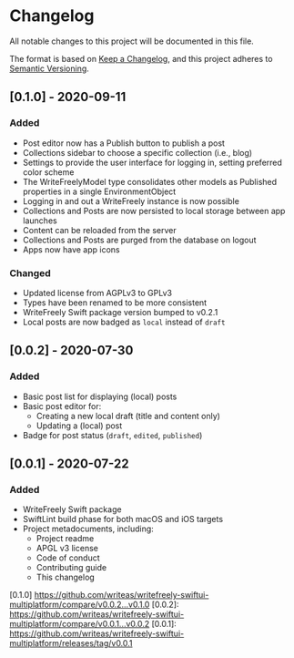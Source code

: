 #  Changelog

All notable changes to this project will be documented in this file.

The format is based on [Keep a Changelog](https://keepachangelog.com/en/1.0.0/),
and this project adheres to [Semantic Versioning](https://semver.org/spec/v2.0.0.html).

## [0.1.0] - 2020-09-11

### Added

- Post editor now has a Publish button to publish a post 
- Collections sidebar to choose a specific collection (i.e., blog)
- Settings to provide the user interface for logging in, setting preferred color scheme 
- The WriteFreelyModel type consolidates other models as Published properties in a single EnvironmentObject
- Logging in and out a WriteFreely instance is now possible
- Collections and Posts are now persisted to local storage between app launches
- Content can be reloaded from the server
- Collections and Posts are purged from the database on logout
- Apps now have app icons

### Changed

- Updated license from AGPLv3 to GPLv3
- Types have been renamed to be more consistent
- WriteFreely Swift package version bumped to v0.2.1
- Local posts are now badged as `local` instead of `draft`

## [0.0.2] - 2020-07-30

### Added

- Basic post list for displaying (local) posts
- Basic post editor for:
    - Creating a new local draft (title and content only)
    - Updating a (local) post
- Badge for post status (`draft`, `edited`, `published`) 

## [0.0.1] - 2020-07-22

### Added

- WriteFreely Swift package
- SwiftLint build phase for both macOS and iOS targets
- Project metadocuments, including:
    - Project readme
    - APGL v3 license
    - Code of conduct
    - Contributing guide
    - This changelog

[0.1.0] https://github.com/writeas/writefreely-swiftui-multiplatform/compare/v0.0.2...v0.1.0
[0.0.2]: https://github.com/writeas/writefreely-swiftui-multiplatform/compare/v0.0.1...v0.0.2
[0.0.1]: https://github.com/writeas/writefreely-swiftui-multiplatform/releases/tag/v0.0.1
